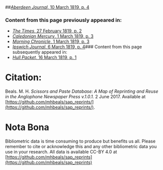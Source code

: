 ##[*Aberdeen Journal*, 10 March 1819, p. 4](https://mhbeals.github.io/sap_html/Aberdeen-Journal/Aberdeen-Journal-10-March-1819-p-4)

### Content from this page previously appeared in:
+ [*The Times*, 27 February 1819, p. 2](https://mhbeals.github.io/sap_html/The-Times/The-Times-27-February-1819-p-2)
+ [*Caledonian Mercury*, 1 March 1819, p. 3](https://mhbeals.github.io/sap_html/Caledonian-Mercury/Caledonian-Mercury-1-March-1819-p-3)
+ [*Morning Chronicle*, 1 March 1819, p. 3](https://mhbeals.github.io/sap_html/Morning-Chronicle/Morning-Chronicle-1-March-1819-p-3)
+ [*Ipswich Journal*, 6 March 1819, p. 4](https://mhbeals.github.io/sap_html/Ipswich-Journal/Ipswich-Journal-6-March-1819-p-4)### Content from this page subsequently appeared in:
+ [*Hull Packet*, 16 March 1819, p. 1](https://mhbeals.github.io/sap_html/Hull-Packet/Hull-Packet-16-March-1819-p-1)
                    
# Citation: 

Beals. M. H. *Scissors and Paste Database: A Map of Reprinting and Reuse in the Anglophone Newspaper Press v.1.0.1.* 2 June 2017. Available at [https://github.com/mhbeals/sap_reprints/](https://github.com/mhbeals/sap_reprints/). 
                    
# Nota Bona

Bibliometric data is time consuming to produce but benefits us all. Please remember to cite or acknowledge this and any other bibliometric data you use in your research. All data is available CC-BY 4.0 at [https://github.com/mhbeals/sap_reprints](https://github.com/mhbeals/sap_reprints)
